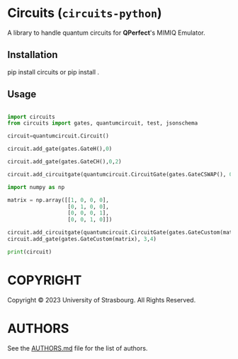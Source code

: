 # Circuits (`circuits-python`)

A library to handle quantum circuits for **QPerfect**'s MIMIQ Emulator.

## Installation
pip install circuits or pip install .

## Usage

```python

import circuits
from circuits import gates, quantumcircuit, test, jsonschema

circuit=quantumcircuit.Circuit()

circuit.add_gate(gates.GateH(),0)

circuit.add_gate(gates.GateCH(),0,2)

circuit.add_circuitgate(quantumcircuit.CircuitGate(gates.GateCSWAP(), 0,1,2))

import numpy as np

matrix = np.array([[1, 0, 0, 0],
                   [0, 1, 0, 0],
                   [0, 0, 0, 1],
                   [0, 0, 1, 0]])

circuit.add_circuitgate(quantumcircuit.CircuitGate(gates.GateCustom(matrix), 1,2))
circuit.add_gate(gates.GateCustom(matrix), 3,4)

print(circuit)

```

# COPYRIGHT

Copyright © 2023 University of Strasbourg. All Rights Reserved.

# AUTHORS

See the [AUTHORS.md](AUTHORS.md) file for the list of authors.
